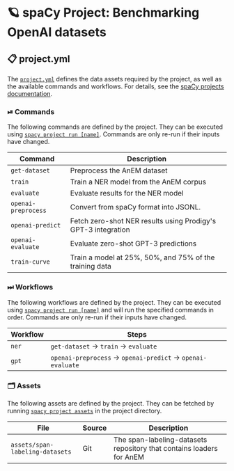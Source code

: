 <!-- SPACY PROJECT: AUTO-GENERATED DOCS START (do not remove) -->

# 🪐 spaCy Project: Benchmarking OpenAI datasets

## 📋 project.yml

The [`project.yml`](project.yml) defines the data assets required by the
project, as well as the available commands and workflows. For details, see the
[spaCy projects documentation](https://spacy.io/usage/projects).

### ⏯ Commands

The following commands are defined by the project. They
can be executed using [`spacy project run [name]`](https://spacy.io/api/cli#project-run).
Commands are only re-run if their inputs have changed.

| Command | Description |
| --- | --- |
| `get-dataset` | Preprocess the AnEM dataset |
| `train` | Train a NER model from the AnEM corpus |
| `evaluate` | Evaluate results for the NER model |
| `openai-preprocess` | Convert from spaCy format into JSONL. |
| `openai-predict` | Fetch zero-shot NER results using Prodigy's GPT-3 integration |
| `openai-evaluate` | Evaluate zero-shot GPT-3 predictions |
| `train-curve` | Train a model at 25%, 50%, and 75% of the training data |

### ⏭ Workflows

The following workflows are defined by the project. They
can be executed using [`spacy project run [name]`](https://spacy.io/api/cli#project-run)
and will run the specified commands in order. Commands are only re-run if their
inputs have changed.

| Workflow | Steps |
| --- | --- |
| `ner` | `get-dataset` &rarr; `train` &rarr; `evaluate` |
| `gpt` | `openai-preprocess` &rarr; `openai-predict` &rarr; `openai-evaluate` |

### 🗂 Assets

The following assets are defined by the project. They can
be fetched by running [`spacy project assets`](https://spacy.io/api/cli#project-assets)
in the project directory.

| File | Source | Description |
| --- | --- | --- |
| `assets/span-labeling-datasets` | Git | The span-labeling-datasets repository that contains loaders for AnEM |

<!-- SPACY PROJECT: AUTO-GENERATED DOCS END (do not remove) -->